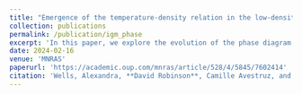 ```yaml
---
title: "Emergence of the temperature-density relation in the low-density intergalactic medium"
collection: publications
permalink: /publication/igm_phase
excerpt: 'In this paper, we explore the evolution of the phase diagram of low-density gas in the intergalactic medium in four different simulated boxes from the Cosmic Reionization on Computers (CROC) project.  We show that the evolution of the fraction of cold gas is approximately universal across the four different reionization histories, when parameterized by the hydrogen neutral fraction. We also explore the emergence of a tight temperature-density relationship through the decreasing width of the scatter around a power-law relationship. This decrease in width is also a nearly universal function of the neutral fraction.'
date: 2024-02-16
venue: 'MNRAS'
paperurl: 'https://academic.oup.com/mnras/article/528/4/5845/7602414'
citation: 'Wells, Alexandra, **David Robinson**, Camille Avestruz, and Nickolay Y Gnedin. "Emergence of the temperature–density relation in the low-density intergalactic medium." <i>MNRAS</i> 528 4 (2024).'
---
```

